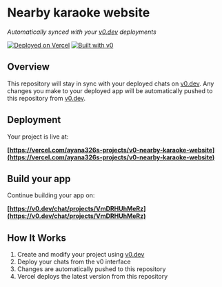 # Nearby karaoke website

*Automatically synced with your [v0.dev](https://v0.dev) deployments*

[![Deployed on Vercel](https://img.shields.io/badge/Deployed%20on-Vercel-black?style=for-the-badge&logo=vercel)](https://vercel.com/ayana326s-projects/v0-nearby-karaoke-website)
[![Built with v0](https://img.shields.io/badge/Built%20with-v0.dev-black?style=for-the-badge)](https://v0.dev/chat/projects/VmDRHUhMeRz)

## Overview

This repository will stay in sync with your deployed chats on [v0.dev](https://v0.dev).
Any changes you make to your deployed app will be automatically pushed to this repository from [v0.dev](https://v0.dev).

## Deployment

Your project is live at:

**[https://vercel.com/ayana326s-projects/v0-nearby-karaoke-website](https://vercel.com/ayana326s-projects/v0-nearby-karaoke-website)**

## Build your app

Continue building your app on:

**[https://v0.dev/chat/projects/VmDRHUhMeRz](https://v0.dev/chat/projects/VmDRHUhMeRz)**

## How It Works

1. Create and modify your project using [v0.dev](https://v0.dev)
2. Deploy your chats from the v0 interface
3. Changes are automatically pushed to this repository
4. Vercel deploys the latest version from this repository
